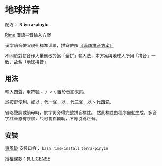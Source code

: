 # 地球拼音

配方： ℞ **terra-pinyin**

[Rime](http://rime.im) 漢語拼音輸入方案

漢字讀音依照現代標準漢語，拼寫依照 [《漢語拼音方案》](https://zh.wikisource.org/wiki/%E6%B1%89%E8%AF%AD%E6%8B%BC%E9%9F%B3%E6%96%B9%E6%A1%88)

不同於對拼音作大量刪改的僞「全拼」輸入法，本方案與地球人所用「拼音」一致，故名「地球拼音」

## 用法

輸入四聲，用符號 `- / < \` 置於音節末尾。

爲按鍵便利，或以 `;` 代一聲，以 `,` 代三聲，以 `>` 代四聲。

省略聲調或韻母時，於字詞旁得完整拼音標註。
然此標註由程序自動生成，多音字註音恐有謬誤，只可視作輔助，不應引爲正音。

## 安裝

[東風破](https://github.com/rime/plum) 安裝口令： `bash rime-install terra-pinyin`

授權條款：見 [LICENSE](LICENSE)
